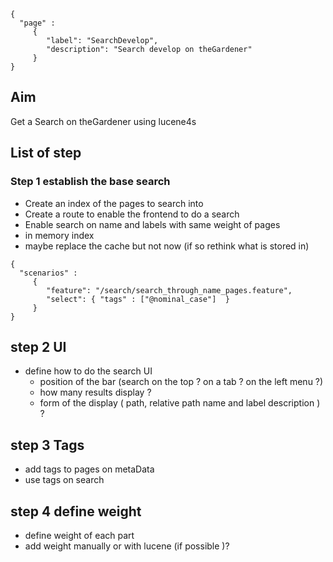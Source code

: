 ```thegardener
{
  "page" :
     {
        "label": "SearchDevelop",
        "description": "Search develop on theGardener"
     }
}
```

## Aim
Get a Search on theGardener using lucene4s

## List of step 

### Step 1 establish the base search
- Create an index of the pages to search into
- Create a route to enable the frontend to do a search
- Enable search on name and labels with same weight of pages
- in memory index 
- maybe replace the cache but not now  (if so rethink what is stored in)

```thegardener
{
  "scenarios" : 
     {
        "feature": "/search/search_through_name_pages.feature",
        "select": { "tags" : ["@nominal_case"]  }
     }
}
```


## step 2  UI 
- define how to do the search UI 
    - position of the bar (search on the top ? on a tab ? on the left menu ?)
    - how many results display ? 
    - form of the display ( path, relative path name and label description  ) ?
 
## step 3 Tags 
- add tags to pages on metaData
- use tags on search 

## step 4 define weight
- define weight of each part
- add weight manually or with lucene (if possible )?

